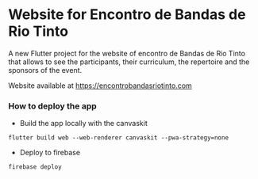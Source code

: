 # Website for Encontro de Bandas de Rio Tinto

A new Flutter project for the website of encontro de Bandas de Rio Tinto that allows to see the participants, their curriculum, the repertoire and the sponsors of the event.

Website available at https://encontrobandasriotinto.com

### How to deploy the app

- Build the app locally with the canvaskit

`flutter build web --web-renderer canvaskit --pwa-strategy=none`

- Deploy to firebase

`firebase deploy`
